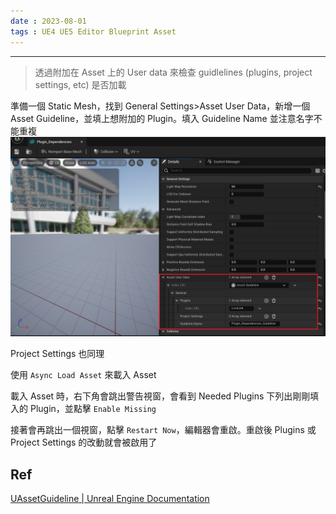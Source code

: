 ```yaml
---
date : 2023-08-01
tags : UE4 UE5 Editor Blueprint Asset
---
```

---
> 透過附加在 Asset 上的 User data 來檢查 guidlelines (plugins, project settings, etc) 是否加載

準備一個 Static Mesh，找到 General Settings>Asset User Data，新增一個 Asset Guideline，並填上想附加的 Plugin。填入 Guideline Name 並注意名字不能重複
![2023-08-01 222206](https://raw.githubusercontent.com/agin0634/DuriShen_DevNote/main/Archives/Images/2023-08-01%20222206.png)

Project Settings 也同理


使用 `Async Load Asset` 來載入 Asset


載入 Asset 時，右下角會跳出警告視窗，會看到 Needed Plugins 下列出剛剛填入的 Plugin，並點擊 `Enable Missing`


接著會再跳出一個視窗，點擊 `Restart Now`，編輯器會重啟。重啟後 Plugins 或 Project Settings 的改動就會被啟用了

## Ref
[UAssetGuideline | Unreal Engine Documentation](https://docs.unrealengine.com/4.26/en-US/API/Editor/UnrealEd/Editor/UAssetGuideline/)